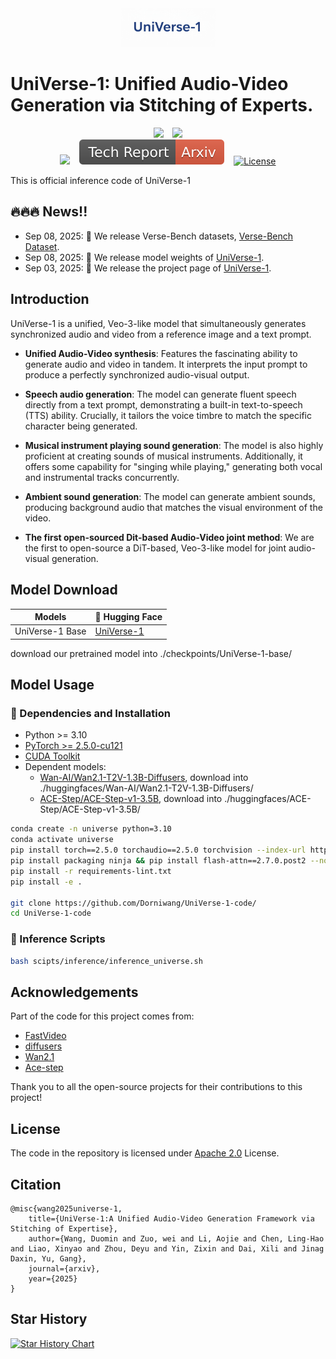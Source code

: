 <div align="center">
<img src=assets/logo.png width="30%"/>
</div>

# UniVerse-1: Unified Audio-Video Generation via Stitching of Experts.

<div align="center">
  <a href="https://huggingface.co/dorni/UniVerse-1-Base"><img src="https://img.shields.io/static/v1?label=UniVerse-1&message=HuggingFace&color=yellow"></a> &ensp;
  <a href="https://huggingface.co/datasets/dorni/Verse-Bench"><img src="https://img.shields.io/static/v1?label=Verse-Bench&message=HuggingFace&color=yellow"></a>
</div>
<div align="center">
  <a href="https://dorniwang.github.io/UniVerse-1"><img src="https://img.shields.io/static/v1?label=Project&message=Page&color=green"></a> &ensp;
  <a href=""><img src="assets/arxiv.svg"></a> &ensp;
  <a href="https://github.com/stepfun-ai/Step-Audio2/blob/main/LICENSE"><img alt="License" src="https://img.shields.io/badge/License-Apache%202.0-blue?&color=blue"/></a>
</div>

This is official inference code of UniVerse-1

## 🔥🔥🔥 News!!
<!-- * Sep 03, 2025: 👋 We release the  # TODO -->
<!-- * Sep 08, 2025: 👋 We release Verse-Bench metric tools, [Verse-Bench tools](https://github.com/Dorniwang/Verse-Bench). -->
<!-- * Sep 08, 2025: 👋 We release the technical report of [UniVerse-1](https://arxiv.org/pdf/2507.16632). -->
* Sep 08, 2025: 👋 We release Verse-Bench datasets, [Verse-Bench Dataset](https://huggingface.co/datasets/dorni/Verse-Bench).
* Sep 08, 2025: 👋 We release model weights of [UniVerse-1](https://huggingface.co/dorni/UniVerse-1-Base).
* Sep 03, 2025: 👋 We release the project page of [UniVerse-1](https://dorniwang.github.io/UniVerse-1).


## Introduction

UniVerse-1 is a unified, Veo-3-like model that simultaneously generates synchronized audio and video from a reference image and a text prompt.

- **Unified Audio-Video synthesis**: Features the fascinating ability to generate audio and video in tandem. It interprets the input prompt to produce a perfectly synchronized audio-visual output.

- **Speech audio generation**: The model can generate fluent speech directly from a text prompt, demonstrating a built-in text-to-speech (TTS) ability. Crucially, it tailors the voice timbre to match the specific character being generated.

- **Musical instrument playing sound generation**: The model is also highly proficient at creating sounds of musical instruments. Additionally, it offers some capability for "singing while playing," generating both vocal and instrumental tracks concurrently.

- **Ambient sound generation**: The model can generate ambient sounds, producing background audio that matches the visual environment of the video.

- **The first open-sourced Dit-based Audio-Video joint method**: We are the first to open-source a DiT-based, Veo-3-like model for joint audio-visual generation. 

## Model Download
| Models   | 🤗 Hugging Face |
|-------|-------|
| UniVerse-1 Base | [UniVerse-1](https://huggingface.co/dorni/UniVerse-1-Base) |

download our pretrained model into ./checkpoints/UniVerse-1-base/

## Model Usage
### 🔧 Dependencies and Installation
- Python >= 3.10
- [PyTorch >= 2.5.0-cu121](https://pytorch.org/)
- [CUDA Toolkit](https://developer.nvidia.com/cuda-downloads)
- Dependent models:
  - [Wan-AI/Wan2.1-T2V-1.3B-Diffusers](https://huggingface.co/Wan-AI/Wan2.1-T2V-1.3B-Diffusers), download into ./huggingfaces/Wan-AI/Wan2.1-T2V-1.3B-Diffusers/
  - [ACE-Step/ACE-Step-v1-3.5B](https://huggingface.co/ACE-Step/ACE-Step-v1-3.5B), download into ./huggingfaces/ACE-Step/ACE-Step-v1-3.5B/

```bash
conda create -n universe python=3.10
conda activate universe
pip install torch==2.5.0 torchaudio==2.5.0 torchvision --index-url https://download.pytorch.org/whl/cu121
pip install packaging ninja && pip install flash-attn==2.7.0.post2 --no-build-isolation 
pip install -r requirements-lint.txt
pip install -e .

git clone https://github.com/Dorniwang/UniVerse-1-code/
cd UniVerse-1-code
```

### 🚀 Inference Scripts

```bash
bash scipts/inference/inference_universe.sh
```

## Acknowledgements

Part of the code for this project comes from:
* [FastVideo](https://github.com/hao-ai-lab/FastVideo)
* [diffusers](https://github.com/huggingface/diffusers/tree/v0.33.1)
* [Wan2.1](https://github.com/huggingface/diffusers/blob/v0.33.1/src/diffusers/models/transformers/transformer_wan.py)
* [Ace-step](https://github.com/ace-step/ACE-Step)

Thank you to all the open-source projects for their contributions to this project!

## License

The code in the repository is licensed under [Apache 2.0](LICENSE) License.

## Citation

```
@misc{wang2025universe-1,
    title={UniVerse-1:A Unified Audio-Video Generation Framework via Stitching of Expertise},
    author={Wang, Duomin and Zuo, wei and Li, Aojie and Chen, Ling-Hao and Liao, Xinyao and Zhou, Deyu and Yin, Zixin and Dai, Xili and Jinag Daxin, Yu, Gang},
    journal={arxiv},
    year={2025}
}
```

## Star History

[![Star History Chart](https://api.star-history.com/svg?repos=Dorniwang/UniVerse-1-code&type=Date)](https://star-history.com/#Dorniwang/UniVerse-1-code&Date)